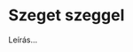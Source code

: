 <!-- ======================================================================
--- Search engine
title:          Szeget szeggel
keywords:       szeget szeggel, Shakespeare, vígjáték
description:    William Shakespeare: Szeget szeggel.
--- Menu system
order:          60
text:           Szeget szeggel
hidden:         false
umbel:          false
--- Page properties
id:             /comedies/measure-for-measure
document:       
layout:         layout-2-left
$-left:         play-list
======================================================================= -->

# Szeget szeggel

Leírás...
